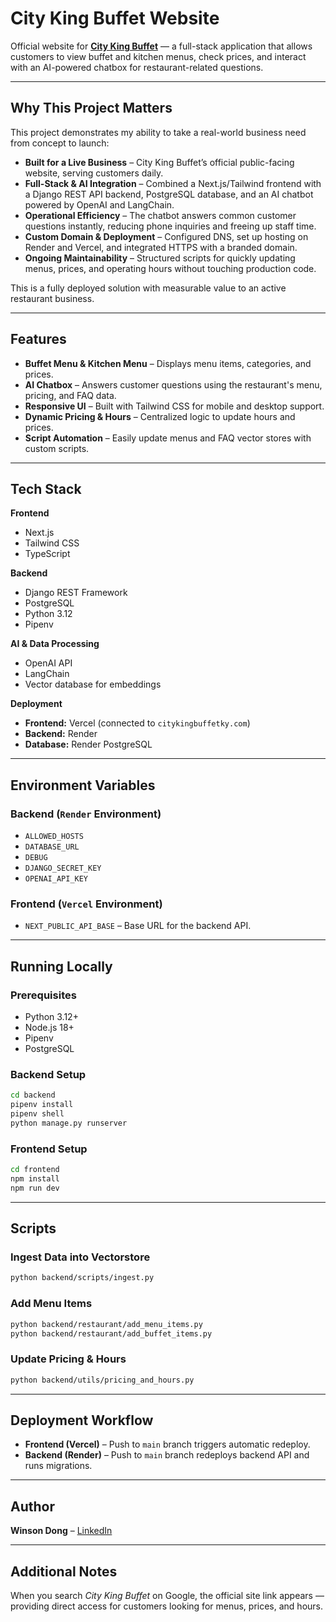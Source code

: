 # City King Buffet Website

Official website for **[City King Buffet](https://citykingbuffetky.com)** — a full-stack application that allows customers to view buffet and kitchen menus, check prices, and interact with an AI-powered chatbox for restaurant-related questions.

---

## Why This Project Matters

This project demonstrates my ability to take a real-world business need from concept to launch:

- **Built for a Live Business** – City King Buffet’s official public-facing website, serving customers daily.
- **Full-Stack & AI Integration** – Combined a Next.js/Tailwind frontend with a Django REST API backend, PostgreSQL database, and an AI chatbot powered by OpenAI and LangChain.
- **Operational Efficiency** – The chatbot answers common customer questions instantly, reducing phone inquiries and freeing up staff time.
- **Custom Domain & Deployment** – Configured DNS, set up hosting on Render and Vercel, and integrated HTTPS with a branded domain.
- **Ongoing Maintainability** – Structured scripts for quickly updating menus, prices, and operating hours without touching production code.

This is a fully deployed solution with measurable value to an active restaurant business.

---

## Features

- **Buffet Menu & Kitchen Menu** – Displays menu items, categories, and prices.
- **AI Chatbox** – Answers customer questions using the restaurant's menu, pricing, and FAQ data.
- **Responsive UI** – Built with Tailwind CSS for mobile and desktop support.
- **Dynamic Pricing & Hours** – Centralized logic to update hours and prices.
- **Script Automation** – Easily update menus and FAQ vector stores with custom scripts.

---

## Tech Stack

**Frontend**
- Next.js
- Tailwind CSS
- TypeScript

**Backend**
- Django REST Framework
- PostgreSQL
- Python 3.12
- Pipenv

**AI & Data Processing**
- OpenAI API
- LangChain
- Vector database for embeddings

**Deployment**
- **Frontend:** Vercel (connected to `citykingbuffetky.com`)
- **Backend:** Render
- **Database:** Render PostgreSQL

---

## Environment Variables

### Backend (`Render` Environment)
- `ALLOWED_HOSTS`
- `DATABASE_URL`
- `DEBUG`
- `DJANGO_SECRET_KEY`
- `OPENAI_API_KEY`

### Frontend (`Vercel` Environment)
- `NEXT_PUBLIC_API_BASE` – Base URL for the backend API.

---

## Running Locally

### Prerequisites
- Python 3.12+
- Node.js 18+
- Pipenv
- PostgreSQL

### Backend Setup
```bash
cd backend
pipenv install
pipenv shell
python manage.py runserver
```

### Frontend Setup
```bash
cd frontend
npm install
npm run dev
```

---

## Scripts

### Ingest Data into Vectorstore
```bash
python backend/scripts/ingest.py
```

### Add Menu Items
```bash
python backend/restaurant/add_menu_items.py
python backend/restaurant/add_buffet_items.py
```

### Update Pricing & Hours
```bash
python backend/utils/pricing_and_hours.py
```

---

## Deployment Workflow

- **Frontend (Vercel)** – Push to `main` branch triggers automatic redeploy.
- **Backend (Render)** – Push to `main` branch redeploys backend API and runs migrations.

---

## Author

**Winson Dong** – [LinkedIn](https://www.linkedin.com/in/winsondong/)  

---

## Additional Notes

When you search *City King Buffet* on Google, the official site link appears — providing direct access for customers looking for menus, prices, and hours.
